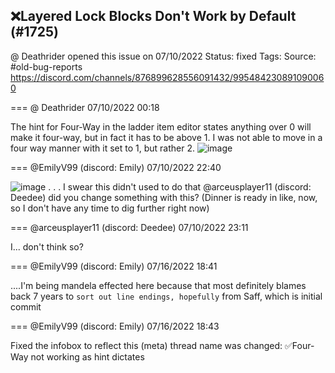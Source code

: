## ❌Layered Lock Blocks Don't Work by Default (#1725)
@ Deathrider opened this issue on 07/10/2022
Status: fixed
Tags: 
Source: #old-bug-reports https://discord.com/channels/876899628556091432/995484230891090060


=== @ Deathrider 07/10/2022 00:18

The hint for Four-Way in the ladder item editor states anything over 0 will make it four-way, but in fact it has to be above 1. I was not able to move in a four way manner with it set to 1, but rather 2.
![image](https://cdn.discordapp.com/attachments/995484230891090060/995484233697079306/unknown.png?ex=65ecfc70&is=65da8770&hm=40ac4f70b4b701a2dc3a183d65fdbf22f0a5a3bbf692425f724d11125162ba80&)

=== @EmilyV99 (discord: Emily) 07/10/2022 22:40


![image](https://cdn.discordapp.com/attachments/995484230891090060/995821910095036506/unknown.png?ex=65e4fc6c&is=65d2876c&hm=1d1a2a38aa041b85f96eb3d7737bda09d32771840818ba3d2e4cb906b29809e2&)
. . . I swear this didn't used to do that
@arceusplayer11 (discord: Deedee) did you change something with this?
(Dinner is ready in like, now, so I don't have any time to dig further right now)

=== @arceusplayer11 (discord: Deedee) 07/10/2022 23:11

I... don't think so?

=== @EmilyV99 (discord: Emily) 07/16/2022 18:41

....I'm being mandela effected here
because that most definitely blames back 7 years to `sort out line endings, hopefully` from Saff, which is initial commit

=== @EmilyV99 (discord: Emily) 07/16/2022 18:43

Fixed the infobox to reflect this
(meta) thread name was changed: ✅Four-Way not working as hint dictates
